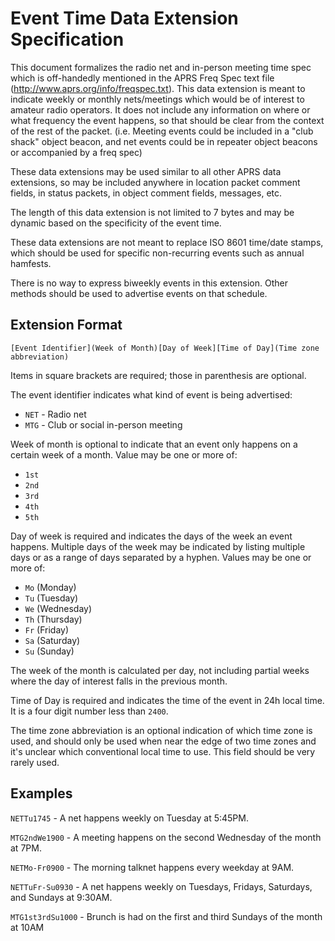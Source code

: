 # Event Time Data Extension Specification

This document formalizes the radio net and in-person meeting time spec
which is off-handedly mentioned in the APRS Freq Spec text file
(http://www.aprs.org/info/freqspec.txt).
This data extension is meant to indicate weekly or monthly nets/meetings
which would be of interest to amateur radio operators.
It does not include any information on where or what frequency the event happens,
so that should be clear from the context of the rest of the packet.
(i.e. Meeting events could be included in a "club shack" object beacon,
and net events could be in repeater object beacons or accompanied by a freq spec)

These data extensions may be used similar to all other APRS data extensions,
so may be included anywhere in location packet comment fields,
in status packets, in object comment fields, messages, etc.

The length of this data extension is not limited to 7 bytes
and may be dynamic based on the specificity of the event time.

These data extensions are not meant to replace ISO 8601 time/date stamps,
which should be used for specific non-recurring events such as annual hamfests.

There is no way to express biweekly events in this extension.
Other methods should be used to advertise events on that schedule.

## Extension Format

```
[Event Identifier](Week of Month)[Day of Week][Time of Day](Time zone abbreviation)
```

Items in square brackets are required; those in parenthesis are optional.

The event identifier indicates what kind of event is being advertised:
* `NET` - Radio net
* `MTG` - Club or social in-person meeting

Week of month is optional to indicate that an event only happens
on a certain week of a month.
Value may be one or more of:
* `1st`
* `2nd`
* `3rd`
* `4th`
* `5th`

Day of week is required and indicates the days of the week an event happens.
Multiple days of the week may be indicated by listing multiple days or
as a range of days separated by a hyphen.
Values may be one or more of:
* `Mo` (Monday)
* `Tu` (Tuesday)
* `We` (Wednesday)
* `Th` (Thursday)
* `Fr` (Friday)
* `Sa` (Saturday)
* `Su` (Sunday)

The week of the month is calculated per day,
not including partial weeks where the day of interest falls in the previous month.

Time of Day is required and indicates the time of the event in 24h local time.
It is a four digit number less than `2400`.

The time zone abbreviation is an optional indication of which time zone is used,
and should only be used when near the edge of two time zones
and it's unclear which conventional local time to use.
This field should be very rarely used.

## Examples

`NETTu1745` - A net happens weekly on Tuesday at 5:45PM.

`MTG2ndWe1900` - A meeting happens on the second Wednesday of the month at 7PM.

`NETMo-Fr0900` - The morning talknet happens every weekday at 9AM.

`NETTuFr-Su0930` - A net happens weekly on Tuesdays, Fridays, Saturdays, and Sundays at 9:30AM.

`MTG1st3rdSu1000` - Brunch is had on the first and third Sundays of the month at 10AM

